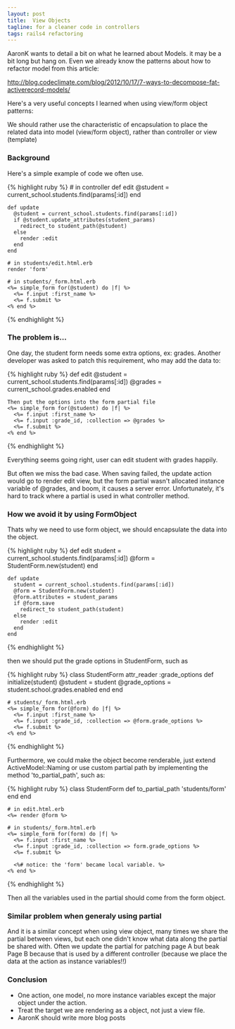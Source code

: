 ```yaml
---
layout: post
title:  View Objects
tagline: for a cleaner code in controllers
tags: rails4 refactoring
---
```

AaronK wants to detail a bit on what he learned about Models. it may be a bit long but hang on.
Even we already know the patterns about how to refactor model from this article:

<http://blog.codeclimate.com/blog/2012/10/17/7-ways-to-decompose-fat-activerecord-models/>

Here's a very useful concepts I learned when using view/form object patterns:

We should rather use the characteristic of encapsulation to place the related data into model (view/form object), rather than controller or view (template)

### Background

Here's a simple example of code we often use.

{% highlight ruby %}
    # in controller
    def edit
      @student = current_school.students.find(params[:id])
    end

    def update
      @student = current_school.students.find(params[:id])
      if @student.update_attributes(student_params)
        redirect_to student_path(@student)
      else
        render :edit
      end
    end

    # in students/edit.html.erb
    render 'form'

    # in students/_form.html.erb
    <%= simple_form for(@student) do |f| %>
      <%= f.input :first_name %>
      <%= f.submit %>
    <% end %>
{% endhighlight %}


### The problem is...

One day, the student form needs some extra options, ex: grades. Another developer was asked to patch this requirement, who may add the data to:

{% highlight ruby %}
    def edit
      @student = current_school.students.find(params[:id])
      @grades = current_school.grades.enabled
    end

    Then put the options into the form partial file
    <%= simple_form for(@student) do |f| %>
      <%= f.input :first_name %>
      <%= f.input :grade_id, :collection => @grades %>
      <%= f.submit %>
    <% end %>
{% endhighlight %}

Everything seems going right, user can edit student with grades happily.

But often we miss the bad case. When saving failed, the update action would go to render edit view, but the form partial wasn't allocated instance variable of @grades, and boom, it causes a server error. Unfortunately, it's hard to track where a partial is used in what controller method.


### How we avoid it by using FormObject

Thats why we need to use form object, we should encapsulate the data into the object.

{% highlight ruby %}
    def edit
      student = current_school.students.find(params[:id])
      @form = StudentForm.new(student)
    end

    def update
      student = current_school.students.find(params[:id])
      @form = StudentForm.new(student)
      @form.attributes = student_params
      if @form.save
        redirect_to student_path(student)
      else
        render :edit
      end
    end
{% endhighlight %}

then we should put the grade options in StudentForm, such as

{% highlight ruby %}
    class StudentForm
      attr_reader :grade_options
      def initialize(student)
      @student = student
      @grade_options = student.school.grades.enabled
      end
    end

    # students/_form.html.erb
    <%= simple_form for(@form) do |f| %>
      <%= f.input :first_name %>
      <%= f.input :grade_id, :collection => @form.grade_options %>
      <%= f.submit %>
    <% end %>
{% endhighlight %}

Furthermore, we could make the object become renderable, just extend ActiveModel::Naming or use custom partial path by implementing the method 'to_partial_path', such as:

{% highlight ruby %}
    class StudentForm
      def to_partial_path
        'students/form'
      end
    end

    # in edit.html.erb
    <%= render @form %>

    # in students/_form.html.erb
    <%= simple_form for(form) do |f| %>
      <%= f.input :first_name %>
      <%= f.input :grade_id, :collection => form.grade_options %>
      <%= f.submit %>

      <%# notice: the 'form' became local variable. %>
    <% end %>
{% endhighlight %}

Then all the variables used in the partial should come from the form object.

### Similar problem when generaly using partial

And it is a similar concept when using view object, many times we share the partial between views, but each one didn't know what data along the partial be shared with.
Often we update the partial for patching page A but beak Page B because that is used by a different controller (because we place the data at the action as instance variables!!)

### Conclusion

- One action, one model, no more instance variables except the major object under the action.
- Treat the target we are rendering as a object, not just a view file.
- AaronK should write more blog posts
